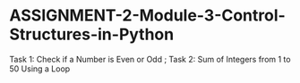 # ASSIGNMENT-2-Module-3-Control-Structures-in-Python
Task 1: Check if a Number is Even or Odd ; Task 2: Sum of Integers from 1 to 50 Using a Loop
